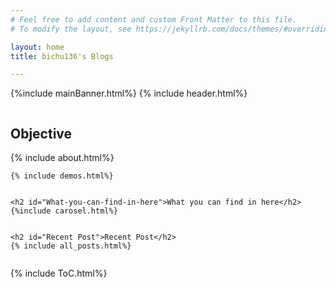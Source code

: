 ```yaml
---
# Feel free to add content and custom Front Matter to this file.
# To modify the layout, see https://jekyllrb.com/docs/themes/#overriding-theme-defaults

layout: home
title: bichu136's Blogs

---
```

{%include mainBanner.html%}
{% include header.html%}
<div class ='post-content' style = 'overflow: auto;'>
    <h2 id="objective">Objective</h2>
    {% include about.html%}
    
    {% include demos.html%}


    <h2 id="What-you-can-find-in-here">What you can find in here</h2>
    {%include carosel.html%}


    <h2 id="Recent Post">Recent Post</h2>
    {% include all_posts.html%}
</div>

{% include ToC.html%}